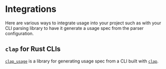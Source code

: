 # Integrations

Here are various ways to integrate usage into your project such as with your CLI parsing library to have it
generate a usage spec from the parser configuration.

## `clap` for Rust CLIs

[`clap_usage`](https://crates.io/crates/clap_usage) is a library for generating usage spec from a CLI built with [`clap`](https://crates.io/crates/clap).
